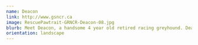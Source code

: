 ```yaml
---
name: Deacon
link: http://www.gsncr.ca
image: RescuePawtrait-GRNCR-Deacon-08.jpg
blurb: Meet Deacon, a handsome 4 year old retired racing greyhound. Deacon is slowly learning to love the snow! He wasn't too sure about it until we started throwing it all around for him! .
orientation: landscape
---
```

